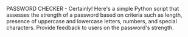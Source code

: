 PASSWORD CHECKER - Certainly! Here's a simple Python script that assesses the strength of a password based on criteria such as length, presence of uppercase and lowercase letters, numbers, and special characters. Provide feedback to users on the password's strength.
